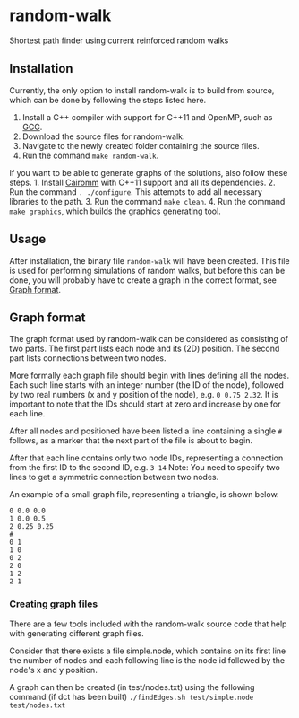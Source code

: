 random-walk
===========

Shortest path finder using current reinforced random walks

## Installation ##

Currently, the only option to install random-walk is to build from source, 
which can be done by following the steps listed here.

1. Install a C++ compiler with support for C++11 and OpenMP, such as 
[GCC](https://gcc.gnu.org).
2. Download the source files for random-walk.
3. Navigate to the newly created folder containing the source files.
4. Run the command ```make random-walk```.

If you want to be able to generate graphs of the solutions, also follow
these steps.
	1. Install [Cairomm](http://cairographics.org/cairomm/) 
	with C++11 support and all its dependencies.
	2. Run the command ```. ./configure```. This 
	attempts to add all necessary libraries to the path.
	3. Run the command ```make clean```.
	4. Run the command ```make graphics```, which builds the graphics 
	generating tool.

## Usage ##

After installation, the binary file ```random-walk``` will have been created. 
This file is used for performing simulations of random walks, but before this 
can be done, you will probably have to create a graph in the correct format, 
see [Graph format](#graph-format).

## Graph format ##

The graph format used by random-walk can be considered as consisting of two 
parts. The first part lists each node and its (2D) position. The second part 
lists connections between two nodes.

More formally each graph file should begin with lines defining all the nodes.
Each such line starts with an integer number (the ID of the node), followed by
two real numbers (x and y position of the node), e.g. ```0 0.75 2.32```. It is 
important to note that the IDs should start at zero and increase by one for 
each line.

After all nodes and positioned have been listed a line containing a single 
```#``` follows, as a marker that the next part of the file is about to begin.

After that each line contains only two node IDs, representing a connection from
the first ID to the second ID, e.g. ```3 14``` Note: You need to specify two 
lines to get a symmetric connection between two nodes.

An example of a small graph file, representing a triangle, is shown below.

	0 0.0 0.0
	1 0.0 0.5
	2 0.25 0.25
	#
	0 1
	1 0
	0 2
	2 0
	1 2
	2 1

### Creating graph files ###

There are a few tools included with the random-walk source code that help with 
generating different graph files.

Consider that there exists a file simple.node, which contains on its first line the number of nodes 
and each following line is the node id followed by the node's x and y position.

A graph can then be created (in test/nodes.txt) using the following command (if dct has been built)
```./findEdges.sh test/simple.node test/nodes.txt```
